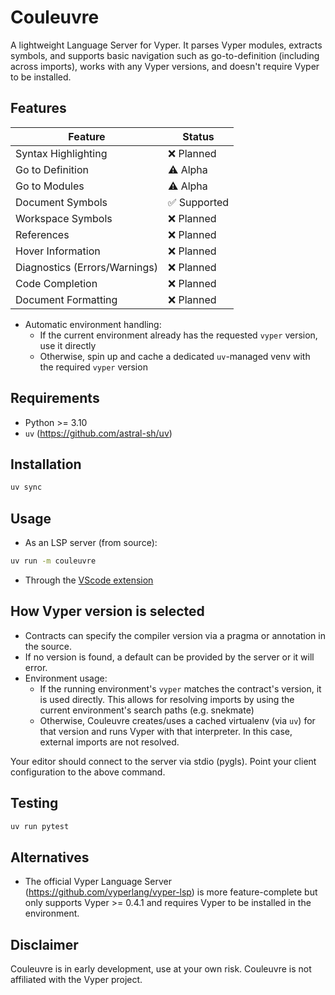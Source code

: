 # Couleuvre

A lightweight Language Server for Vyper. It parses Vyper modules, extracts symbols, and supports basic navigation such as go-to-definition (including across imports), works with any Vyper versions, and doesn't require Vyper to be installed.

## Features


| Feature                       | Status       |
| ----------------------------- | ------------ |
| Syntax Highlighting           | ❌ Planned   |
| Go to Definition              | ⚠️ Alpha     |
| Go to Modules                 | ⚠️ Alpha     |
| Document Symbols              | ✅ Supported |
| Workspace Symbols             | ❌ Planned   |
| References                    | ❌ Planned   |
| Hover Information             | ❌ Planned   |
| Diagnostics (Errors/Warnings) | ❌ Planned   |
| Code Completion               | ❌ Planned   |
| Document Formatting           | ❌ Planned   |

- Automatic environment handling:
  - If the current environment already has the requested `vyper` version, use it directly
  - Otherwise, spin up and cache a dedicated `uv`-managed venv with the required `vyper` version


## Requirements

- Python >= 3.10
- `uv` (https://github.com/astral-sh/uv)

## Installation

```bash
uv sync
```

## Usage

- As an LSP server (from source):

```bash
uv run -m couleuvre
```

- Through the [VScode extension](https://github.com/trocher/vscode-vyper-lsp)

## How Vyper version is selected

- Contracts can specify the compiler version via a pragma or annotation in the source.
- If no version is found, a default can be provided by the server or it will error.
- Environment usage:
  - If the running environment's `vyper` matches the contract's version, it is used directly. This allows for resolving imports by using the current environment's search paths (e.g. snekmate)
  - Otherwise, Couleuvre creates/uses a cached virtualenv (via `uv`) for that version and runs Vyper with that interpreter. In this case, external imports are not resolved.



Your editor should connect to the server via stdio (pygls). Point your client configuration to the above command.

## Testing

```bash
uv run pytest
```

## Alternatives

- The official Vyper Language Server (https://github.com/vyperlang/vyper-lsp) is more feature-complete but only supports Vyper >= 0.4.1 and requires Vyper to be installed in the environment.

## Disclaimer

Couleuvre is in early development, use at your own risk. Couleuvre is not affiliated with the Vyper project.
